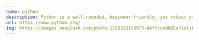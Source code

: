 ```yaml
---
name: python
description: Python is a well-rounded, beginner-friendly, yet robust programming language.
url: https://www.python.org/
img: https://images.unsplash.com/photo-1598313183973-4effcded8d5e?ixlib=rb-1.2.1&ixid=eyJhcHBfaWQiOjEyMDd9&auto=format&fit=crop&w=675&q=80
---
```

